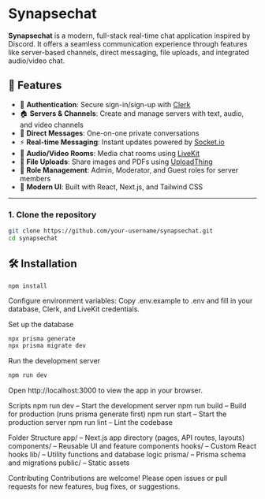 # Synapsechat

**Synapsechat** is a modern, full-stack real-time chat application inspired by Discord. It offers a seamless communication experience through features like server-based channels, direct messaging, file uploads, and integrated audio/video chat.

## 🚀 Features

- 🔐 **Authentication**: Secure sign-in/sign-up with [Clerk](https://clerk.dev)
- 🏠 **Servers & Channels**: Create and manage servers with text, audio, and video channels
- 💬 **Direct Messages**: One-on-one private conversations
- ⚡ **Real-time Messaging**: Instant updates powered by [Socket.io](https://socket.io)
- 🎥 **Audio/Video Rooms**: Media chat rooms using [LiveKit](https://livekit.io)
- 📁 **File Uploads**: Share images and PDFs using [UploadThing](https://uploadthing.com)
- 👥 **Role Management**: Admin, Moderator, and Guest roles for server members
- 🎨 **Modern UI**: Built with React, Next.js, and Tailwind CSS

---

### 1. Clone the repository

```bash
git clone https://github.com/your-username/synapsechat.git
cd synapsechat
```

## 🛠️ Installation

```
npm install
```

Configure environment variables:
Copy .env.example to .env and fill in your database, Clerk, and LiveKit credentials.

Set up the database

```bash
npx prisma generate
npx prisma migrate dev
```
Run the development server
```bash
npm run dev
```

Open http://localhost:3000 to view the app in your browser.

Scripts
npm run dev – Start the development server
npm run build – Build for production (runs prisma generate first)
npm run start – Start the production server
npm run lint – Lint the codebase

Folder Structure
app/ – Next.js app directory (pages, API routes, layouts)
components/ – Reusable UI and feature components
hooks/ – Custom React hooks
lib/ – Utility functions and database logic
prisma/ – Prisma schema and migrations
public/ – Static assets

Contributing
Contributions are welcome! Please open issues or pull requests for new features, bug fixes, or suggestions.
